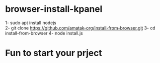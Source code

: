# browser-install-kpanel
1- sudo apt install nodejs  
2- git clone https://github.com/amatak-org/install-from-browser.git
3- cd install-from-browser
4- node install.js

# Fun to start your prject

